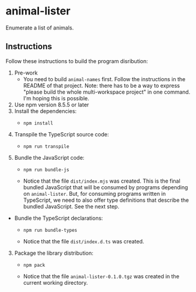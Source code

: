 # animal-lister

Enumerate a list of animals.


## Instructions

Follow these instructions to build the program disribution:

1. Pre-work 
    * You need to build `animal-names` first. Follow the instructions in the README of that project. Note: there has to
      be a way to express "please build the whole multi-workspace project" in one command. I'm hoping this is possible.
2. Use npm version 8.5.5 or later
3. Install the dependencies:
    * ```shell
      npm install
      ```
4. Transpile the TypeScript source code:
    * ```shell
      npm run transpile
      ```
5. Bundle the JavaScript code:
   * ```shell
     npm run bundle-js
     ```
   * Notice that the file `dist/index.mjs` was created. This is the final bundled JavaScript that will be consumed
     by programs depending on `animal-lister`. But, for consuming programs written in TypeScript, we need to also offer
     type definitions that describe the bundled JavaScript. See the next step.
* Bundle the TypeScript declarations:
   * ```shell
     npm run bundle-types
     ```
   * Notice that the file `dist/index.d.ts` was created.
3. Package the library distribution:
   * ```shell
     npm pack
     ```
   * Notice that the file `animal-lister-0.1.0.tgz` was created in the current working directory.

